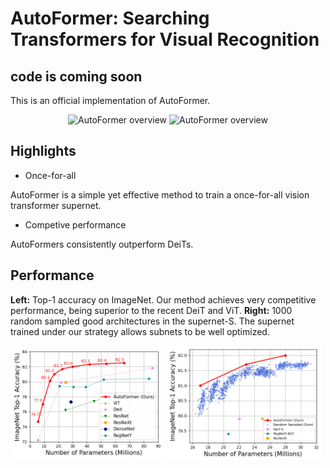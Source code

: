 # AutoFormer: Searching Transformers for Visual Recognition

## code is coming soon

This is an official implementation of AutoFormer.

<div align="center">
    <img width="49%" alt="AutoFormer overview" src="https://github.com/wkcn/automl-clean/releases/download/1.0/overview.gif"/>
    <img width="49%" alt="AutoFormer overview" src="https://github.com/wkcn/automl-clean/releases/download/1.0/details.gif"/>
</div>


## Highlights
- Once-for-all

AutoFormer is a simple yet effective method to train a once-for-all vision transformer supernet.

- Competive performance

AutoFormers consistently outperform DeiTs.

## Performance

**Left:** Top-1 accuracy on ImageNet. Our method achieves very competitive performance, being superior to the recent DeiT and ViT. **Right:** 1000 random sampled good architectures in the supernet-S. The supernet trained under our strategy allows subnets to be well optimized.

<div align="half">
    <img src=".figure/performance.png" width="49%"/>
    <img src=".figure/ofa.png" width="49%"/>
</div>

